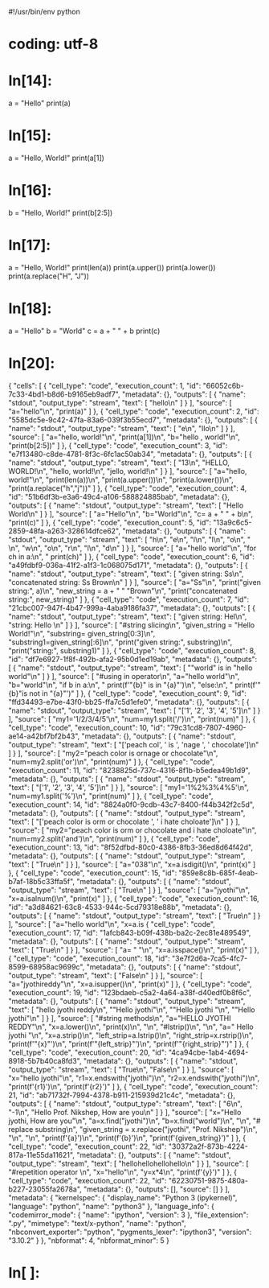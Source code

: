 #!/usr/bin/env python
# coding: utf-8

# In[14]:


a = "Hello"
print(a)


# In[15]:


a = "Hello, World!"
print(a[1])


# In[16]:


b = "Hello, World!"
print(b[2:5])


# In[17]:


a = "Hello, World!"
print(len(a))
print(a.upper())
print(a.lower())
print(a.replace("H", "J"))


# In[18]:


a = "Hello"
b = "World"
c = a + " " + b
print(c)


# In[20]:


{
 "cells": [
  {
   "cell_type": "code",
   "execution_count": 1,
   "id": "66052c6b-7c33-4bd1-b8d6-b9165eb9adf7",
   "metadata": {},
   "outputs": [
    {
     "name": "stdout",
     "output_type": "stream",
     "text": [
      "hello\n"
     ]
    }
   ],
   "source": [
    "a=\"hello\"\n",
    "print(a)"
   ]
  },
  {
   "cell_type": "code",
   "execution_count": 2,
   "id": "5585dc5e-9c42-47fa-83a6-039f3b55ecd7",
   "metadata": {},
   "outputs": [
    {
     "name": "stdout",
     "output_type": "stream",
     "text": [
      "e\n",
      "llo\n"
     ]
    }
   ],
   "source": [
    "a=\"hello, world!\"\n",
    "print(a[1])\n",
    "b=\"hello , world!\"\n",
    "print(b[2:5])"
   ]
  },
  {
   "cell_type": "code",
   "execution_count": 3,
   "id": "e7f13480-c8de-4781-8f3c-6fc1ac50ab34",
   "metadata": {},
   "outputs": [
    {
     "name": "stdout",
     "output_type": "stream",
     "text": [
      "13\n",
      "HELLO, WORLD!\n",
      "hello, world!\n",
      "jello, world!\n"
     ]
    }
   ],
   "source": [
    "a=\"hello, world!\"\n",
    "print(len(a))\n",
    "print(a.upper())\n",
    "print(a.lower())\n",
    "print(a.replace(\"h\",\"j\"))"
   ]
  },
  {
   "cell_type": "code",
   "execution_count": 4,
   "id": "51b6df3b-e3a6-49c4-a106-588824885bab",
   "metadata": {},
   "outputs": [
    {
     "name": "stdout",
     "output_type": "stream",
     "text": [
      "Hello World\n"
     ]
    }
   ],
   "source": [
    "a=\"Hello\"\n",
    "b=\"World\"\n",
    "c= a + \" \" + b\n",
    "print(c)"
   ]
  },
  {
   "cell_type": "code",
   "execution_count": 5,
   "id": "13a9c6c5-2859-48fa-a263-328614dfce62",
   "metadata": {},
   "outputs": [
    {
     "name": "stdout",
     "output_type": "stream",
     "text": [
      "h\n",
      "e\n",
      "l\n",
      "l\n",
      "o\n",
      " \n",
      "w\n",
      "o\n",
      "r\n",
      "l\n",
      "d\n"
     ]
    }
   ],
   "source": [
    "a=\"hello world\"\n",
    "for ch in a:\n",
    "    print(ch)"
   ]
  },
  {
   "cell_type": "code",
   "execution_count": 6,
   "id": "a49fdbf9-036a-41f2-a1f3-1c068075d171",
   "metadata": {},
   "outputs": [
    {
     "name": "stdout",
     "output_type": "stream",
     "text": [
      "given string: Ss\n",
      "concatenated string: Ss Brown\n"
     ]
    }
   ],
   "source": [
    "a=\"Ss\"\n",
    "print(\"given string:\", a)\n",
    "new_string = a + \" \" \"Brown\"\n",
    "print(\"concatenated string:\", new_string)"
   ]
  },
  {
   "cell_type": "code",
   "execution_count": 7,
   "id": "21cbc007-947f-4b47-999a-4aba9186fa37",
   "metadata": {},
   "outputs": [
    {
     "name": "stdout",
     "output_type": "stream",
     "text": [
      "given string: Hel\n",
      "string: Hello \n"
     ]
    }
   ],
   "source": [
    "#string slicing\n",
    "given_string = \"Hello World!\"\n",
    "substring= given_string[0:3]\n",
    "substring1=given_string[:6]\n",
    "print(\"given string:\", substring)\n",
    "print(\"string:\", substring1)"
   ]
  },
  {
   "cell_type": "code",
   "execution_count": 8,
   "id": "df7e6927-1f8f-492b-afa2-95b0d1ed19ab",
   "metadata": {},
   "outputs": [
    {
     "name": "stdout",
     "output_type": "stream",
     "text": [
      "\"world\" is in \"hello world\"\n"
     ]
    }
   ],
   "source": [
    "#using in operator\n",
    "a=\"hello world\"\n",
    "b=\"world\"\n",
    "if b in a:\n",
    "    print(f'\"{b}\" is in \"{a}\"')\n",
    "else:\n",
    "      print(f'\"{b}\"is not in \"{a}\"')"
   ]
  },
  {
   "cell_type": "code",
   "execution_count": 9,
   "id": "ffd34493-e7be-43f0-bb25-ffa7c5d1efe0",
   "metadata": {},
   "outputs": [
    {
     "name": "stdout",
     "output_type": "stream",
     "text": [
      "['1', '2', '3', '4', '5']\n"
     ]
    }
   ],
   "source": [
    "my1='1/2/3/4/5'\n",
    "num=my1.split('/')\n",
    "print(num)"
   ]
  },
  {
   "cell_type": "code",
   "execution_count": 10,
   "id": "79c31cd8-7807-4960-ae14-a42bf7bf2b43",
   "metadata": {},
   "outputs": [
    {
     "name": "stdout",
     "output_type": "stream",
     "text": [
      "['peach col', ' is ', 'nage ', ' chocolate']\n"
     ]
    }
   ],
   "source": [
    "my2=\"peach color is ornage or chocolate\"\n",
    "num=my2.split('or')\n",
    "print(num)"
   ]
  },
  {
   "cell_type": "code",
   "execution_count": 11,
   "id": "8238825d-737c-4316-8f1b-b5edea49b1d9",
   "metadata": {},
   "outputs": [
    {
     "name": "stdout",
     "output_type": "stream",
     "text": [
      "['1', '2', '3', '4', '5']\n"
     ]
    }
   ],
   "source": [
    "my1='1%2%3%4%5'\n",
    "num=my1.split('%')\n",
    "print(num)"
   ]
  },
  {
   "cell_type": "code",
   "execution_count": 14,
   "id": "8824a0f0-9cdb-43c7-8400-f44b342f2c5d",
   "metadata": {},
   "outputs": [
    {
     "name": "stdout",
     "output_type": "stream",
     "text": [
      "['peach color is orm or chocolate ', ' i hate choloate']\n"
     ]
    }
   ],
   "source": [
    "my2=\"peach color is orm or chocolate and i hate choloate\"\n",
    "num=my2.split('and')\n",
    "print(num)"
   ]
  },
  {
   "cell_type": "code",
   "execution_count": 13,
   "id": "8f52dfbd-80c0-4386-8fb3-36ed8d64f42d",
   "metadata": {},
   "outputs": [
    {
     "name": "stdout",
     "output_type": "stream",
     "text": [
      "True\n"
     ]
    }
   ],
   "source": [
    "a=\"038\"\n",
    "x=a.isdigit()\n",
    "print(x)"
   ]
  },
  {
   "cell_type": "code",
   "execution_count": 15,
   "id": "859e8c8b-685f-4eab-b7af-18b5c33ffa5f",
   "metadata": {},
   "outputs": [
    {
     "name": "stdout",
     "output_type": "stream",
     "text": [
      "True\n"
     ]
    }
   ],
   "source": [
    "a=\"jyothi\"\n",
    "x=a.isalnum()\n",
    "print(x)"
   ]
  },
  {
   "cell_type": "code",
   "execution_count": 16,
   "id": "a3d84621-63c8-4533-944c-5cd79318e88b",
   "metadata": {},
   "outputs": [
    {
     "name": "stdout",
     "output_type": "stream",
     "text": [
      "True\n"
     ]
    }
   ],
   "source": [
    "a=\"hello world\"\n",
    "x=a.is
  {
   "cell_type": "code",
   "execution_count": 17,
   "id": "1afcb843-b09f-438b-ba2c-2ec81e489549",
   "metadata": {},
   "outputs": [
    {
     "name": "stdout",
     "output_type": "stream",
     "text": [
      "True\n"
     ]
    }
   ],
   "source": [
    "a= \" \"\n",
    "x=a.isspace()\n",
    "print(x)"
   ]
  },
  {
   "cell_type": "code",
   "execution_count": 18,
   "id": "3e7f2d6a-7ca5-4fc7-8599-68958ac9699c",
   "metadata": {},
   "outputs": [
    {
     "name": "stdout",
     "output_type": "stream",
     "text": [
      "False\n"
     ]
    }
   ],
   "source": [
    "a=\"jyothireddy\"\n",
    "x=a.isupper()\n",
    "print(x)"
   ]
  },
  {
   "cell_type": "code",
   "execution_count": 19,
   "id": "123bdaeb-c5a2-4a64-a38f-d40edf0b8f6c",
   "metadata": {},
   "outputs": [
    {
     "name": "stdout",
     "output_type": "stream",
     "text": [
      "hello jyothi reddy\n",
      "\"Hello jyothi\"\n",
      "\"Hello jyothi \"\n",
      "\"Hello jyothi\"\n"
     ]
    }
   ],
   "source": [
    "#string methods\n",
    "a=\"HELLO JYOTHI REDDY\"\n",
    "x=a.lower()\n",
    "print(x)\n",
    "\n",
    "#lstrip()\n",
    "\n",
    "a=\" Hello jyothi \"\n",
    "x=a.strip()\n",
    "left_strip=a.lstrip()\n",
    "right_strip=x.rstrip()\n",
    "print(f'\"{x}\"')\n",
    "print(f'\"{left_strip}\"')\n",
    "print(f'\"{right_strip}\"')"
   ]
  },
  {
   "cell_type": "code",
   "execution_count": 20,
   "id": "4ca94cbe-1ab4-4694-8918-5b7b40ca8fd3",
   "metadata": {},
   "outputs": [
    {
     "name": "stdout",
     "output_type": "stream",
     "text": [
      "True\n",
      "False\n"
     ]
    }
   ],
   "source": [
    "x=\"hello jyothi\"\n",
    "r1=x.endswith(\"jyothi\")\n",
    "r2=x.endswith(\"jyothi\")\n",
    "print(f'{r1}')\n",
    "print(f'{r2}')"
   ]
  },
  {
   "cell_type": "code",
   "execution_count": 21,
   "id": "ab71732f-7994-4378-b911-215939d21c4c",
   "metadata": {},
   "outputs": [
    {
     "name": "stdout",
     "output_type": "stream",
     "text": [
      "6\n",
      "-1\n",
      "Hello Prof. Nikshep, How are you\n"
     ]
    }
   ],
   "source": [
    "x=\"Hello jyothi, How are you\"\n",
    "a=x.find(\"jyothi\")\n",
    "b=x.find(\"world\")\n",
    "\n",
    "# replace substring\n",
    "given_string = x.replace(\"jyothi\", \"Prof. Nikshep\")\n",
    "\n",
    "\n",
    "print(f'{a}')\n",
    "print(f'{b}')\n",
    "print(f'{given_string}')"
   ]
  },
  {
   "cell_type": "code",
   "execution_count": 22,
   "id": "30372a2f-873b-4224-817a-11e55da11621",
   "metadata": {},
   "outputs": [
    {
     "name": "stdout",
     "output_type": "stream",
     "text": [
      "hellohellohellohello\n"
     ]
    }
   ],
   "source": [
    "#repetition operator \n",
    "x=\"hello\"\n",
    "y=x*4\n",
    "print(f'{y}')"
   ]
  },
  {
   "cell_type": "code",
   "execution_count": 22,
   "id": "62230751-9875-480a-b227-23055fa2678a",
   "metadata": {},
   "outputs": [],
   "source": []
  }
 ],
 "metadata": {
  "kernelspec": {
   "display_name": "Python 3 (ipykernel)",
   "language": "python",
   "name": "python3"
  },
  "language_info": {
   "codemirror_mode": {
    "name": "ipython",
    "version": 3
   },
   "file_extension": ".py",
   "mimetype": "text/x-python",
   "name": "python",
   "nbconvert_exporter": "python",
   "pygments_lexer": "ipython3",
   "version": "3.10.2"
  }
 },
 "nbformat": 4,
 "nbformat_minor": 5
}


# In[ ]:





